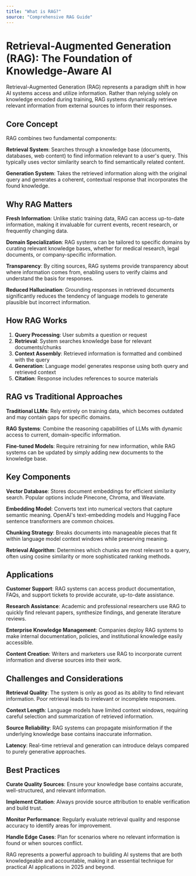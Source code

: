 ```yaml
---
title: "What is RAG?"
source: "Comprehensive RAG Guide"
---
```


# Retrieval-Augmented Generation (RAG): The Foundation of Knowledge-Aware AI

Retrieval-Augmented Generation (RAG) represents a paradigm shift in how AI systems access and utilize information. Rather than relying solely on knowledge encoded during training, RAG systems dynamically retrieve relevant information from external sources to inform their responses.

## Core Concept

RAG combines two fundamental components:

**Retrieval System**: Searches through a knowledge base (documents, databases, web content) to find information relevant to a user's query. This typically uses vector similarity search to find semantically related content.

**Generation System**: Takes the retrieved information along with the original query and generates a coherent, contextual response that incorporates the found knowledge.

## Why RAG Matters

**Fresh Information**: Unlike static training data, RAG can access up-to-date information, making it invaluable for current events, recent research, or frequently changing data.

**Domain Specialization**: RAG systems can be tailored to specific domains by curating relevant knowledge bases, whether for medical research, legal documents, or company-specific information.

**Transparency**: By citing sources, RAG systems provide transparency about where information comes from, enabling users to verify claims and understand the basis for responses.

**Reduced Hallucination**: Grounding responses in retrieved documents significantly reduces the tendency of language models to generate plausible but incorrect information.

## How RAG Works

1. **Query Processing**: User submits a question or request
2. **Retrieval**: System searches knowledge base for relevant documents/chunks
3. **Context Assembly**: Retrieved information is formatted and combined with the query
4. **Generation**: Language model generates response using both query and retrieved context
5. **Citation**: Response includes references to source materials

## RAG vs Traditional Approaches

**Traditional LLMs**: Rely entirely on training data, which becomes outdated and may contain gaps for specific domains.

**RAG Systems**: Combine the reasoning capabilities of LLMs with dynamic access to current, domain-specific information.

**Fine-tuned Models**: Require retraining for new information, while RAG systems can be updated by simply adding new documents to the knowledge base.

## Key Components

**Vector Database**: Stores document embeddings for efficient similarity search. Popular options include Pinecone, Chroma, and Weaviate.

**Embedding Model**: Converts text into numerical vectors that capture semantic meaning. OpenAI's text-embedding models and Hugging Face sentence transformers are common choices.

**Chunking Strategy**: Breaks documents into manageable pieces that fit within language model context windows while preserving meaning.

**Retrieval Algorithm**: Determines which chunks are most relevant to a query, often using cosine similarity or more sophisticated ranking methods.

## Applications

**Customer Support**: RAG systems can access product documentation, FAQs, and support tickets to provide accurate, up-to-date assistance.

**Research Assistance**: Academic and professional researchers use RAG to quickly find relevant papers, synthesize findings, and generate literature reviews.

**Enterprise Knowledge Management**: Companies deploy RAG systems to make internal documentation, policies, and institutional knowledge easily accessible.

**Content Creation**: Writers and marketers use RAG to incorporate current information and diverse sources into their work.

## Challenges and Considerations

**Retrieval Quality**: The system is only as good as its ability to find relevant information. Poor retrieval leads to irrelevant or incomplete responses.

**Context Length**: Language models have limited context windows, requiring careful selection and summarization of retrieved information.

**Source Reliability**: RAG systems can propagate misinformation if the underlying knowledge base contains inaccurate information.

**Latency**: Real-time retrieval and generation can introduce delays compared to purely generative approaches.

## Best Practices

**Curate Quality Sources**: Ensure your knowledge base contains accurate, well-structured, and relevant information.

**Implement Citation**: Always provide source attribution to enable verification and build trust.

**Monitor Performance**: Regularly evaluate retrieval quality and response accuracy to identify areas for improvement.

**Handle Edge Cases**: Plan for scenarios where no relevant information is found or when sources conflict.

RAG represents a powerful approach to building AI systems that are both knowledgeable and accountable, making it an essential technique for practical AI applications in 2025 and beyond.
